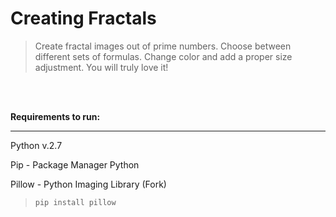 # Creating Fractals
>Create fractal images out of prime numbers. Choose between different sets of formulas. 
>Change color and add a proper size adjustment. You will truly love it!

<br>
<br>

<b>Requirements to run:</b>
***
Python v.2.7

Pip - Package Manager Python


Pillow - Python Imaging Library (Fork)
 >`pip install pillow`
